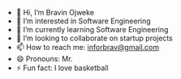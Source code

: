 - 👋 Hi, I’m Bravin Ojweke
- 👀 I’m interested in Software Engineering
- 🌱 I’m currently learning Software Engineering 
- 💞️ I’m looking to collaborate on startup projects
- 📫 How to reach me: inforbrav@gmail.com 
- 😄 Pronouns: Mr.
- ⚡ Fun fact: I love basketball

<!---
Bravque/Bravque is a ✨ special ✨ repository because its `README.md` (this file) appears on your GitHub profile.
You can click the Preview link to take a look at your changes.
--->
